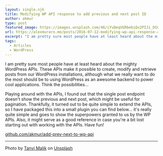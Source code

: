 ```yaml
---
layout: single.njk
title: Modifying WP API response to add previous and next post ID
author: akmur
type: post
featured_image: https://images.unsplash.com/46/iYvDeqVGRbebiQv2PIJi_DSC_8407.JPG?ixlib=rb-1.2.1&ixid=eyJhcHBfaWQiOjEyMDd9&auto=format&fit=crop&w=900&q=60
url: https://alexmuraro.me/posts/2016-07-12-modifying-wp-api-response-add-previous-next-post-id/
excerpt: "I am pretty sure most people have at least heard about the mighty WordPress APIs. These APIs make it possible to create, modify and retrieve posts from our WordPress installations, although what we really want to do the most should be to using WordPress as an awesome backend to power cool applications. Think the possibilities..."
tags:
  - Articles
  - WordPress
---
```


I am pretty sure most people have at least heard about the mighty WordPress APIs. These APIs make it possible to create, modify and retrieve posts from our WordPress installations, although what we really want to do the most should be to using WordPress as an awesome backend to power cool applications. Think the possibilities...

Playing around with the APIs, I found out that the single post endpoint doesn't show the previous and next post, which might be useful for pagination. Thankfully, it turned out to be quite simple to extend the APIs, so I have packaged this into a small plugin you can find below... it's really quite simple and goes to show the superpowers granted to us by the WP APIs. Also, it might serve as a good reference in case you're a bit lost starting out with working with the APIs. Have fun!

[github.com/akmur/add-prev-next-to-wp-api][1]

[1]: https://github.com/akmur/add-prev-next-to-wp-api

---

<span>Photo by <a href="https://unsplash.com/@tanvimalik?utm_source=unsplash&amp;utm_medium=referral&amp;utm_content=creditCopyText">Tanvi Malik</a> on <a href="https://unsplash.com/collections/866966/mountains?utm_source=unsplash&amp;utm_medium=referral&amp;utm_content=creditCopyText">Unsplash</a></span>
